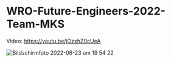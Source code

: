 # WRO-Future-Engineers-2022-Team-MKS

Video: https://youtu.be/jOzxhZ0cUeA


![Bildschirmfoto 2022-06-23 um 19 54 22](https://user-images.githubusercontent.com/80636354/175363491-570be74f-02ed-4600-93b4-4c9ce2607b60.png)
